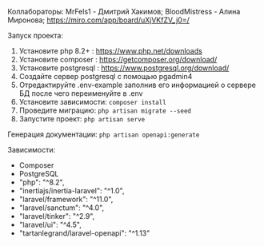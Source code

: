 Коллабораторы: 
MrFels1 - Дмитрий Хакимов;
BloodMistress - Алина Миронова;
https://miro.com/app/board/uXjVKfZV_j0=/

Запуск проекта:
1. Установите php 8.2+ : https://www.php.net/downloads
2. Установите composer : https://getcomposer.org/download/
3. Установите postgresql : https://www.postgresql.org/download/
4. Создайте сервер postgresql с помощью pgadmin4
5. Отредактируйте .env-example заполнив его информацией о сервере БД после чего переименуйте в .env
6. Установите зависимости: `composer install`
7. Проведите миграцию: `php artisan migrate --seed`
8. Запустите проект: `php artisan serve`

Генерация документации: `php artisan openapi:generate`


Зависимости:
- Composer
- PostgreSQL
- "php": "^8.2",
- "inertiajs/inertia-laravel": "^1.0",
- "laravel/framework": "^11.0",
- "laravel/sanctum": "^4.0",
- "laravel/tinker": "^2.9",
- "laravel/ui": "^4.5",
- "tartanlegrand/laravel-openapi": "^1.13"
